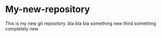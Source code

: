# My-new-repository

This is my new git repository. 
bla bla bla
something new
third
something completely new
